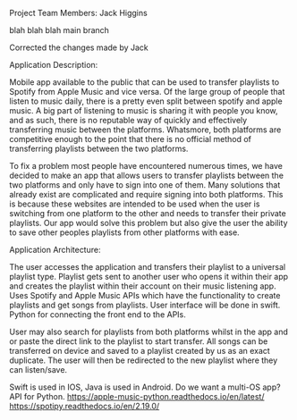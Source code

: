 

Project Team Members: Jack Higgins

blah blah blah main branch

Corrected the changes made by Jack


Application Description:

Mobile app available to the public that can be used to transfer playlists to Spotify from Apple Music and vice versa. Of the large group of people that listen to music daily, there is a pretty even split between spotify and apple music. A big part of listening to music is sharing it with people you know, and as such, there is no reputable way of quickly and effectively transferring music between the platforms. Whatsmore, both platforms are competitive enough to the point that there is no official method of transferring playlists between the two platforms.

To fix a problem most people have encountered numerous times, we have decided to make an app that allows users to transfer playlists between the two platforms and only have to sign into one of them. Many solutions that already exist are complicated and require signing into both platforms. This is because these websites are intended to be used when the user is switching from one platform to the other and needs to transfer their private playlists. Our app would solve this problem but also give the user the ability to save other peoples playlists from other platforms with ease.

Application Architecture:

The user accesses the application and transfers their playlist to a universal playlist type. Playlist gets sent to another user who opens it within their app and creates the playlist within their account on their music listening app. Uses Spotify and Apple Music APIs which have the functionality to create playlists and get songs from playlists. 
User interface will be done in swift. Python for connecting the front end to the APIs.

User may also search for playlists from both platforms whilst in the app and or paste the direct link to the playlist to start transfer. All songs can be transferred on device and saved to a playlist created by us as an exact duplicate. The user will then be redirected to the new playlist where they can listen/save.

Swift is used in IOS, Java is used in Android. Do we want a multi-OS app?
API for Python.
https://apple-music-python.readthedocs.io/en/latest/
https://spotipy.readthedocs.io/en/2.19.0/
